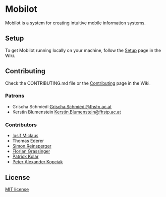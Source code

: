 # Mobilot

Mobilot is a system for creating intuitive mobile information systems.


## Setup

To get Mobilot running locally on your machine, follow the [Setup](https://github.com/fhstp-mfg/mobilot/wiki/Setup) page in the Wiki.


## Contributing

Check the CONTRIBUTING.md file or the [Contributing](https://github.com/fhstp-mfg/mobilot/wiki/Contributing) page in the Wiki.

### Patrons
- Grischa Schmiedl <Grischa.Schmiedl@fhstp.ac.at>
- Kerstin Blumenstein <Kerstin.Blumenstein@fhstp.ac.at>

### Contributors
- [Iosif Miclaus](https://github.com/miclaus)
- Thomas Ederer
- [Simon Reinsperger](https://github.com/abisz)
- [Florian Grassinger](https://github.com/doomsayer2)
- [Patrick Kolar](https://github.com/DrFritzi)
- [Peter Alexander Kopciak](https://github.com/rikkuporta)


## License

[MIT license](http://opensource.org/licenses/MIT)
